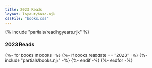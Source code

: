 ```yaml
---
title: 2023 Reads
layout: layout/base.njk
cssFile: "books.css"
---
```


{% include "partials/readingyears.njk" %}

<div class="textbox">
<h3>2023 Reads</h3>
  <div class="bookgallery">
    {%- for books in books -%}
      {%- if books.readdate == "2023" -%} 
        {%- include "partials/books.njk" -%}
      {%- endif -%}
    {%- endfor -%}
    </div>
</div>

</div>
</div>